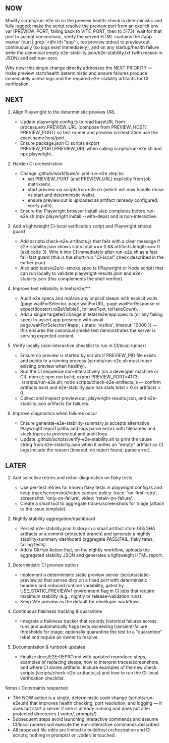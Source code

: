 ## NOW
Modify scripts/run-e2e.sh so the preview health-check is deterministic and fully logged: make the script resolve the preview port from an explicit env var (PREVIEW_PORT, falling back to VITE_PORT, then to 5173), wait for that port to accept connections, verify the served HTML contains the #app marker (curl | grep '<div id="app' ), tee preview stdout to preview.out continuously (so logs exist immediately), and on any startup/health failure write the canonical empty e2e-stability.json/e2e-stability.txt (with reason in JSON) and exit non-zero.

Why now: this single change directly addresses the NEXT PRIORITY — make preview start/health deterministic and ensure failures produce immediately useful logs and the required e2e-stability artifacts for CI verification.

## NEXT
1. Align Playwright to the deterministic preview URL
   - Update playwright.config.ts to read baseURL from process.env.PREVIEW_URL (compose from PREVIEW_HOST/ PREVIEW_PORT) so test runner and preview orchestration use the exact same host/port.
   - Ensure package.json CI scripts export PREVIEW_PORT/PREVIEW_URL when calling scripts/run-e2e.sh and npx playwright.

2. Harden CI orchestration
   - Change .github/workflows/ci.yml run-e2e step to:
     - set PREVIEW_PORT (and PREVIEW_URL) explicitly from job matrix/env,
     - start preview via scripts/run-e2e.sh (which will now handle reuse vs start and deterministic waits),
     - ensure preview.out is uploaded as artifact (already configured; verify path).
   - Ensure the Playwright browser install step completes before run-e2e.sh (npx playwright install --with-deps) and is non-interactive.

3. Add a lightweight CI-local verification script and Playwright smoke guard
   - Add scripts/check-e2e-artifacts.js that fails with a clear message if e2e-stability.json shows stats.total === 0 && artifacts.length === 0 (exit code 3). Wire it into CI immediately after run-e2e.sh as a fast fail-fast guard (this is the short-run "CI-local" check described in the earlier plan).
   - Also add tests/e2e/ci-smoke.spec.ts (Playwright or Node script) that can run locally to validate playwright-results.json and e2e-stability.json (this complements the shell verifier).

4. Improve test reliability in tests/e2e/**
   - Audit e2e specs and replace any implicit sleeps with explicit waits (page.waitForSelector, page.waitForURL, page.waitForResponse or expect(locator).toBeVisible(), toHaveText, toHaveCount).
   - Add a single targeted change in tests/e2e/app.spec.ts (or any failing spec) to assert app presence with await page.waitForSelector('#app', { state: 'visible', timeout: 10000 }) — this ensures the canonical smoke test demonstrates the server is serving expected content.

5. Verify locally (non-interactive checklist to run in CI/local runner)
   - Ensure no preview is started by scripts if PREVIEW_PID file exists and points to a running process (scripts/run-e2e.sh must reuse existing preview when healthy).
   - Run the CI sequence non-interactively (on a developer machine or CI): npm ci; npm run build; export PREVIEW_PORT=4173; ./scripts/run-e2e.sh; node scripts/check-e2e-artifacts.js — confirm artifacts exist and e2e-stability.json has stats.total > 0 or artifacts > 0.
   - Collect and inspect preview.out, playwright-results.json, and e2e-stability.json artifacts for failures.

6. Improve diagnostics when failures occur
   - Ensure generate-e2e-stability-summary.js accepts alternative Playwright report paths and logs parse errors with filenames and stack traces to preview.out and audit logs.
   - Update .github/scripts/verify-e2e-stability.sh to print the cause string from e2e-stability.json when it writes an "empty" artifact so CI logs include the reason (timeout, no report found, parse error).

## LATER
1. Add selective retries and richer diagnostics on flaky tests
   - Use per-test retries for known flaky tests in playwright.config.ts and keep trace/screenshot/video capture policy: trace: 'on-first-retry', screenshot: 'only-on-failure', video: 'retain-on-failure'.
   - Create a small tool to aggregate traces/screenshots for triage (attach to the issue template).

2. Nightly stability aggregation/dashboard
   - Persist e2e-stability.json history in a small artifact store (S3/GHA artifacts or a commit-protected branch) and generate a nightly stability-summary dashboard (aggregate PASS/FAIL, flaky rates, failing tests).
   - Add a GitHub Action that, on the nightly workflow, uploads the aggregated stability JSON and generates a lightweight HTML report.

3. Deterministic CI preview option
   - Implement a deterministic static preview server (scripts/static-preview.js) that serves dist/ on a fixed port with deterministic headers and reduced runtime variability, gated by USE_STATIC_PREVIEW=1 environment flag in CI jobs that require maximum stability (e.g., nightly or release-validation runs).
   - Keep Vite preview as the default for developer workflows.

4. Continuous flakiness tracking & quarantine
   - Integrate a flakiness tracker that records historical failures across runs and automatically flags tests exceeding transient-failure thresholds for triage; optionally quarantine the test to a "quarantine" label and require an owner to resolve.

5. Documentation & runbook updates
   - Finalize docs/E2E-REPRO.md with updated reproduce steps, examples of replacing sleeps, how to interpret traces/screenshots, and where CI stores artifacts. Include examples of the new check scripts (scripts/check-e2e-artifacts.js) and how to run the CI-local verification checklist.

Notes / Constraints respected
- The NOW action is a single, deterministic code change (scripts/run-e2e.sh) that improves health checking, port resolution, and logging — it does not start a server if one is already running and does not alter protected directories (.voder/, prompts/).
- Subsequent steps avoid launching interactive commands and assume CI/local runners will execute the non-interactive commands described.
- All proposed file edits are limited to build/test orchestration and CI scripts; nothing in prompts/ or .voder/ is touched.